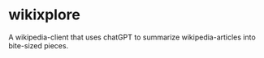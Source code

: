 # wikixplore

A wikipedia-client that uses chatGPT to summarize wikipedia-articles into bite-sized pieces.
